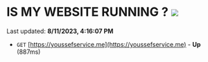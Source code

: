 # IS MY WEBSITE RUNNING ? [![](https://img.shields.io/static/v1?label=Sponsor&message=%E2%9D%A4&logo=GitHub&color=%23fe8e86)](https://github.com/sponsors/<username>)

Last updated: **8/11/2023, 4:16:07 PM**

- `GET` [https://youssefservice.me](https://youssefservice.me) - **Up** (887ms)

